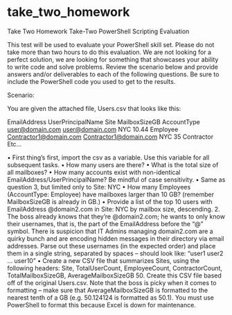 # take_two_homework
Take Two Homework
Take-Two PowerShell Scripting Evaluation
 
This test will be used to evaluate your PowerShell skill set. Please do not take more than two hours to do this evaluation. We are not looking for a perfect solution, we are looking for something that showcases your ability to write code and solve problems.
Review the scenario below and provide answers and/or deliverables to each of the following questions. Be sure to include the PowerShell code you used to get to the results.
 
Scenario:
 
You are given the attached file, Users.csv that looks like this:
 
EmailAddress	UserPrincipalName	Site	MailboxSizeGB	AccountType
user@domain.com
user@domain.com
NYC	10.44	Employee
Contractor1@domain.com
Contractor1@domain.com
NYC	35	Contractor
Etc…
 
•	First thing’s first, import the csv as a variable.  Use this variable for all subsequent tasks.
•	How many users are there?
•	What is the total size of all mailboxes?
•	How many accounts exist with non-identical EmailAddress/UserPrincipalName? Be mindful of case sensitivity.
•	Same as question 3, but limited only to Site: NYC
•	How many Employees (AccountType: Employee) have mailboxes larger than 10 GB?  (remember MailboxSizeGB is already in GB.)
•	Provide a list of the top 10 users with EmailAddress @domain2.com in Site: NYC by mailbox size, descending.
2.	The boss already knows that they’re @domain2.com; he wants to only know their usernames, that is, the part of the EmailAddress before the “@” symbol.  There is suspicion that IT Admins managing domain2.com are a quirky bunch and are encoding hidden messages in their directory via email addresses.  Parse out these usernames (in the expected order) and place them in a single string, separated by spaces – should look like: “user1 user2 … user10”
•	Create a new CSV file that summarizes Sites, using the following headers: Site, TotalUserCount, EmployeeCount, ContractorCount, TotalMailboxSizeGB, AverageMailboxSizeGB
50.	Create this CSV file based off of the original Users.csv.  Note that the boss is picky when it comes to formatting – make sure that AverageMailboxSizeGB is formatted to the nearest tenth of a GB (e.g. 50.124124 is formatted as 50.1).  You must use PowerShell to format this because Excel is down for maintenance.
